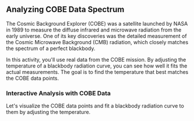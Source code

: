 ## Analyzing COBE Data Spectrum

The Cosmic Background Explorer (COBE) was a satellite launched by NASA in 1989 to measure the diffuse infrared and microwave radiation from the early universe. One of its key discoveries was the detailed measurement of the Cosmic Microwave Background (CMB) radiation, which closely matches the spectrum of a perfect blackbody.

In this activity, you'll use real data from the COBE mission. By adjusting the temperature of a blackbody radiation curve, you can see how well it fits the actual measurements. The goal is to find the temperature that best matches the COBE data points.

### Interactive Analysis with COBE Data

Let's visualize the COBE data points and fit a blackbody radiation curve to them by adjusting the temperature.